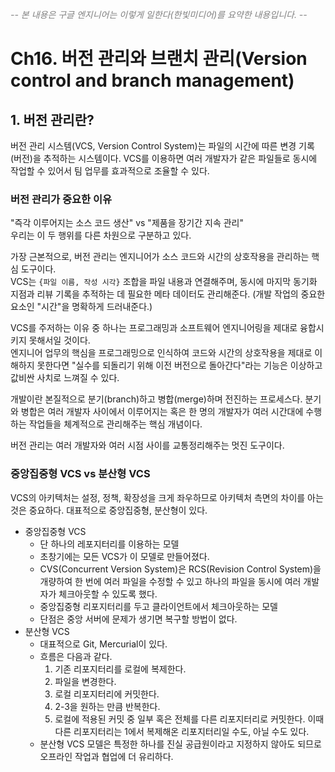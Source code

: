 <I style='color:gray;'> -- 본 내용은 구글 엔지니어는 이렇게 일한다(한빛미디어)를 요약한 내용입니다. -- </I>

# Ch16. 버전 관리와 브랜치 관리(Version control and branch management)

## 1. 버전 관리란?
버전 관리 시스템(VCS, Version Control System)는 파일의 시간에 따른 변경 기록(버전)을 추적하는 시스템이다. VCS를 이용하면 여러 개발자가 같은 파일들로 동시에 작업할 수 있어서 팀 업무를 효과적으로 조율할 수 있다.

### 버전 관리가 중요한 이유
"즉각 이루어지는 소스 코드 생산" vs "제품을 장기간 지속 관리" <br>
우리는 이 두 행위를 다른 차원으로 구분하고 있다.

가장 근본적으로, 버전 관리는 엔지니어가 소스 코드와 시간의 상호작용을 관리하는 핵심 도구이다. <br>
VCS는 `{파일 이름, 작성 시각}` 조합을 파일 내용과 연결해주며, 동시에 마지막 동기화 지점과 리뷰 기록을 추적하는 데 필요한 메타 데이터도 관리해준다. (개발 작업의 중요한 요소인 "시간"을 명확하게 드러내준다.)

VCS를 주저하는 이유 중 하나는 프로그래밍과 소프트웨어 엔지니어링을 제대로 융합시키지 못해서일 것이다.<br>
엔지니어 업무의 핵심을 프로그래밍으로 인식하여 코드와 시간의 상호작용을 제대로 이해하지 못한다면 "실수를 되돌리기 위해 이전 버전으로 돌아간다"라는 기능은 이상하고 값비싼 사치로 느껴질 수 있다.

개발이란 본질적으로 분기(branch)하고 병합(merge)하며 전진하는 프로세스다.
분기와 병합은 여러 개발자 사이에서 이루어지는 혹은 한 명의 개발자가 여러 시간대에 수행하는 작업들을 체계적으로 관리해주는 핵심 개념이다.

버전 관리는 여러 개발자와 여러 시점 사이를 교통정리해주는 멋진 도구이다.

### 중앙집중형 VCS vs 분산형 VCS
VCS의 아키텍처는 설정, 정책, 확장성을 크게 좌우하므로 아키텍처 측면의 차이를 아는 것은 중요하다. 대표적으로 중앙집중형, 분산형이 있다.
- 중앙집중형 VCS
  - 단 하나의 레포지터리를 이용하는 모델
  - 초창기에는 모든 VCS가 이 모델로 만들어졌다.
  - CVS(Concurrent Version System)은 RCS(Revision Control System)을 개량하여 한 번에 여러 파일을 수정할 수 있고 하나의 파일을 동시에 여러 개발자가 체크아웃할 수 있도록 했다.
  - 중앙집중형 리포지터리를 두고 클라이언트에서 체크아웃하는 모델
  - 단점은 중앙 서버에 문제가 생기면 복구할 방법이 없다.
- 분산형 VCS
  - 대표적으로 Git, Mercurial이 있다.
  - 흐름은 다음과 같다.
    1. 기존 리포지터리를 로컬에 복제한다.
    2. 파일을 변경한다.
    3. 로컬 리포지터리에 커밋한다.
    4. 2-3을 원하는 만큼 반복한다.
    5. 로컬에 적용된 커밋 중 일부 혹은 전체를 다른 리포지터리로 커밋한다. 이때 다른 리포지터리는 1에서 복제해온 리포지터리일 수도, 아닐 수도 있다.
  - 분산형 VCS 모델은 특정한 하나를 진실 공급원이라고 지정하지 않아도 되므로 오프라인 작업과 협업에 더 유리하다. 

